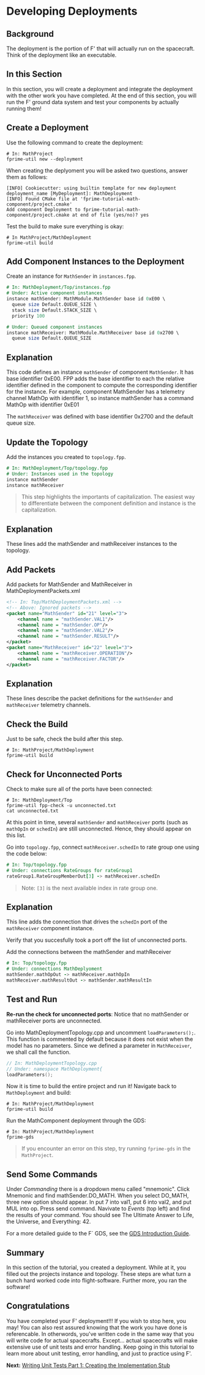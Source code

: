 # Developing Deployments

## Background 
The deployment is the portion of F' that will actually run on the spacecraft. Think of the deployment like an executable. 

## In this Section

In this section, you will create a deployment and integrate the deployment with the other work you have completed. At the end of this section, you will run the F' ground data system and test your components by actually running them! 


## Create a Deployment
Use the following command to create the deployment: 

```shell 
# In: MathProject 
fprime-util new --deployment
```

When creating the deplyoment you will be asked two questions, answer them as follows: 

```shell
[INFO] Cookiecutter: using builtin template for new deployment
deployment_name [MyDeployment]: MathDeployment
[INFO] Found CMake file at 'fprime-tutorial-math-component/project.cmake'
Add component Deployment to fprime-tutorial-math-component/project.cmake at end of file (yes/no)? yes
```

Test the build to make sure everything is okay:

```shell
# In MathProject/MathDeployment
fprime-util build
```


## Add Component Instances to the Deployment
Create an instance for `MathSender` in `instances.fpp`. 

```fpp 
# In: MathDeployment/Top/instances.fpp 
# Under: Active component instances 
instance mathSender: MathModule.MathSender base id 0xE00 \
  queue size Default.QUEUE_SIZE \
  stack size Default.STACK_SIZE \
  priority 100

# Under: Queued component instances 
instance mathReceiver: MathModule.MathReceiver base id 0x2700 \
  queue size Default.QUEUE_SIZE
```

## Explanation

This code defines an instance `mathSender` of component `MathSender`. It has base identifier 0xE00. FPP adds the base identifier to each the relative identifier defined in the component to compute the corresponding identifier for the instance. For example, component MathSender has a telemetry channel MathOp with identifier 1, so instance mathSender has a command MathOp with identifier 0xE01

The `mathReceiver` was defined with base identifier 0x2700 and the default queue size.

## Update the Topology 

Add the instances you created to `topology.fpp`. 

```fpp 
# In: MathDeployment/Top/topology.fpp 
# Under: Instances used in the topology
instance mathSender
instance mathReceiver 
```

> This step highlights the importants of capitalization. The easiest way to differentiate between the component definition and instance is the capitalization.

## Explanation 

These lines add the mathSender and mathReceiver instances to the topology.

## Add Packets 

Add packets for MathSender and MathReceiver in MathDeploymentPackets.xml

```xml 
<!-- In: Top/MathDeploymentPackets.xml -->
<!-- Above: Ignored packets -->
<packet name="MathSender" id="21" level="3">
    <channel name = "mathSender.VAL1"/>
    <channel name = "mathSender.OP"/>
    <channel name = "mathSender.VAL2"/>
    <channel name = "mathSender.RESULT"/>
</packet>
<packet name="MathReceiver" id="22" level="3">
    <channel name = "mathReceiver.OPERATION"/>
    <channel name = "mathReceiver.FACTOR"/>
</packet>
```

## Explanation 
These lines describe the packet definitions for the `mathSender` and `mathReceiver` telemetry channels.

## Check the Build
Just to be safe, check the build after this step.

```shell
# In: MathProject/MathDeployment
fprime-util build
```

## Check for Unconnected Ports
Check to make sure all of the ports have been connected: 

```shell 
# In: MathDeployment/Top
fprime-util fpp-check -u unconnected.txt
cat unconnected.txt 
```

At this point in time, several `mathSender` and `mathReceiver` ports (such as `mathOpIn` or `schedIn`) are still unconnected. Hence, they should appear on this list. 

Go into `topology.fpp`, connect `mathReceiver.schedIn` to rate group one using the code below:  

```fpp 
# In: Top/topology.fpp 
# Under: connections RateGroups for rateGroup1
rateGroup1.RateGroupMemberOut[3] -> mathReceiver.schedIn
```

> Note: `[3]` is the next available index in rate group one.

## Explanation
This line adds the connection that drives the `schedIn` port of the `mathReceiver` component instance.

Verify that you succesfully took a port off the list of unconnected ports. 

Add the connections between the mathSender and mathReceiver

```fpp 
# In: Top/topology.fpp 
# Under: connections MathDeplyoment 
mathSender.mathOpOut -> mathReceiver.mathOpIn
mathReceiver.mathResultOut -> mathSender.mathResultIn
```

## Test and Run

**Re-run the check for unconnected ports**: Notice that no mathSender or mathReceiver ports are unconnected. 

Go into MathDeploymentTopology.cpp and uncomment `loadParameters();`. This function is commented by default because it does not exist when the model has no parameters. Since we defined a parameter in `MathReceiver`, we shall call the function.

```cpp
// In: MathDeploymentTopology.cpp
// Under: namespace MathDeployment{
loadParameters();
```


Now it is time to build the entire project and run it! Navigate back to `MathDeployment` and build:

```shell 
# In: MathProject/MathDeployment
fprime-util build 
```

Run the MathComponent deployment through the GDS:

```shell 
# In: MathProject/MathDeployment
fprime-gds 
```
> If you encounter an error on this step, try running `fprime-gds` in the `MathProject`. 

## Send Some Commands
Under _Commanding_ there is a dropdown menu called "mnemonic". Click Mnemonic and find mathSender.DO_MATH. When you select DO_MATH, three new option should appear. In put 7 into val1, put 6 into val2, and put MUL into op. Press send command. Navivate to _Events_ (top left) and find the results of your command. You should see The Ultimate Answer to Life, the Universe, and Everything: 42.

For a more detailed guide to the F´ GDS, see the [GDS Introduction Guide](https://nasa.github.io/fprime/UsersGuide/gds/gds-introduction.html).


## Summary

In this section of the tutorial, you created a deployment. While at it, you filled out the projects instance and topology. These steps are what turn a bunch hard worked code into flight-software. Further more, you ran the software! 

## Congratulations 

You have completed your F' deployment!!! If you wish to stop here, you may! You can also rest assured knowing that the work you have done is referencable. In otherwords, you've written code in the same way that you will write code for actual spacecrafts. Except... actual spacecrafts will make extensive use of unit tests and error handling. Keep going in this tutorial to learn more about unit testing, error handling, and just to practice using F'.

**Next:** [Writing Unit Tests Part 1: Creating the Implementation Stub](./writing-unit-tests-1.md)